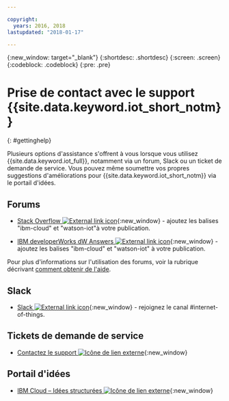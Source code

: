 ```yaml
---

copyright:
  years: 2016, 2018
lastupdated: "2018-01-17"

---
```


{:new_window: target="\_blank"}
{:shortdesc: .shortdesc}
{:screen: .screen}
{:codeblock: .codeblock}
{:pre: .pre}

# Prise de contact avec le support {{site.data.keyword.iot_short_notm}}
{: #gettinghelp}

Plusieurs options d'assistance s'offrent à vous lorsque vous utilisez {{site.data.keyword.iot_full}}, notamment via un forum, Slack ou un ticket de demande de service. Vous pouvez même soumettre vos propres suggestions d'améliorations pour {{site.data.keyword.iot_short_notm}} via le portail d'idées.

## Forums

* [Stack Overflow ![External link icon](../../icons/launch-glyph.svg "External link icon")](http://stackoverflow.com/search?q=watson-iot+ibm-bluemix){:new_window} - ajoutez les balises "ibm-cloud" et "watson-iot"à votre publication.
<!--Insert the appropriate dW Answers tag for your service for <service_keyword> in URL below:  -->
* [IBM developerWorks dW Answers ![External link icon](../../icons/launch-glyph.svg "External link icon")](https://developer.ibm.com/answers/topics/watson-iot/?smartspace=bluemix){:new_window} - ajoutez les balises "ibm-cloud" et "watson-iot" à votre publication.

Pour plus d'informations sur l'utilisation des forums, voir la rubrique décrivant [comment obtenir de l'aide](https://www.{DomainName}/docs/support/index.html#getting-help).


## Slack

* [Slack ![External link icon](../../icons/launch-glyph.svg "External link icon")](https://ibm-developers.slack.com/){:new_window} - rejoignez le canal #internet-of-things.


## Tickets de demande de service

* [Contactez le support ![Icône de lien externe](../../icons/launch-glyph.svg "Icône de lien externe")](https://www.{DomainName}/docs/support/index.html#contacting-support){:new_window}


## Portail d'idées

* [IBM Cloud – Idées structurées ![Icône de lien externe](../../icons/launch-glyph.svg "Icône de lien externe")](http://ibm.biz/cloudideas){:new_window}
